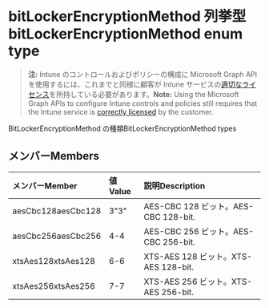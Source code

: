 # <a name="bitlockerencryptionmethod-enum-type"></a><span data-ttu-id="1d548-101">bitLockerEncryptionMethod 列挙型</span><span class="sxs-lookup"><span data-stu-id="1d548-101">bitLockerEncryptionMethod enum type</span></span>

> <span data-ttu-id="1d548-102">**注:** Intune のコントロールおよびポリシーの構成に Microsoft Graph API を使用するには、これまでと同様に顧客が Intune サービスの[適切なライセンス](https://go.microsoft.com/fwlink/?linkid=839381)を所持している必要があります。</span><span class="sxs-lookup"><span data-stu-id="1d548-102">**Note:** Using the Microsoft Graph APIs to configure Intune controls and policies still requires that the Intune service is [correctly licensed](https://go.microsoft.com/fwlink/?linkid=839381) by the customer.</span></span>

<span data-ttu-id="1d548-103">BitLockerEncryptionMethod の種類</span><span class="sxs-lookup"><span data-stu-id="1d548-103">BitLockerEncryptionMethod types</span></span>
## <a name="members"></a><span data-ttu-id="1d548-104">メンバー</span><span class="sxs-lookup"><span data-stu-id="1d548-104">Members</span></span>
|<span data-ttu-id="1d548-105">メンバー</span><span class="sxs-lookup"><span data-stu-id="1d548-105">Member</span></span>|<span data-ttu-id="1d548-106">値</span><span class="sxs-lookup"><span data-stu-id="1d548-106">Value</span></span>|<span data-ttu-id="1d548-107">説明</span><span class="sxs-lookup"><span data-stu-id="1d548-107">Description</span></span>|
|:---|:---|:---|
|<span data-ttu-id="1d548-108">aesCbc128</span><span class="sxs-lookup"><span data-stu-id="1d548-108">aesCbc128</span></span>|<span data-ttu-id="1d548-109">3</span><span class="sxs-lookup"><span data-stu-id="1d548-109">"3"</span></span>|<span data-ttu-id="1d548-110">AES-CBC 128 ビット。</span><span class="sxs-lookup"><span data-stu-id="1d548-110">AES-CBC 128-bit.</span></span>|
|<span data-ttu-id="1d548-111">aesCbc256</span><span class="sxs-lookup"><span data-stu-id="1d548-111">aesCbc256</span></span>|<span data-ttu-id="1d548-112">4</span><span class="sxs-lookup"><span data-stu-id="1d548-112">-4</span></span>|<span data-ttu-id="1d548-113">AES-CBC 256 ビット。</span><span class="sxs-lookup"><span data-stu-id="1d548-113">AES-CBC 256-bit.</span></span>|
|<span data-ttu-id="1d548-114">xtsAes128</span><span class="sxs-lookup"><span data-stu-id="1d548-114">xtsAes128</span></span>|<span data-ttu-id="1d548-115">6</span><span class="sxs-lookup"><span data-stu-id="1d548-115">-6</span></span>|<span data-ttu-id="1d548-116">XTS-AES 128 ビット。</span><span class="sxs-lookup"><span data-stu-id="1d548-116">XTS-AES 128-bit.</span></span>|
|<span data-ttu-id="1d548-117">xtsAes256</span><span class="sxs-lookup"><span data-stu-id="1d548-117">xtsAes256</span></span>|<span data-ttu-id="1d548-118">7</span><span class="sxs-lookup"><span data-stu-id="1d548-118">-7</span></span>|<span data-ttu-id="1d548-119">XTS-AES 256 ビット。</span><span class="sxs-lookup"><span data-stu-id="1d548-119">XTS-AES 256-bit.</span></span>|



